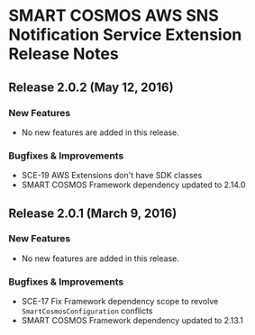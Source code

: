 # SMART COSMOS AWS SNS Notification Service Extension Release Notes

## Release 2.0.2 (May 12, 2016)

### New Features

* No new features are added in this release.

### Bugfixes & Improvements

* SCE-19 AWS Extensions don't have SDK classes
* SMART COSMOS Framework dependency updated to 2.14.0

## Release 2.0.1 (March 9, 2016)

### New Features

* No new features are added in this release.

### Bugfixes & Improvements

* SCE-17 Fix Framework dependency scope to revolve `SmartCosmosConfiguration` conflicts
* SMART COSMOS Framework dependency updated to 2.13.1
